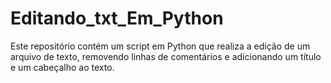 # Editando_txt_Em_Python
 Este repositório contém um script em Python que realiza a edição de um arquivo de texto, removendo linhas de comentários e adicionando um título e um cabeçalho ao texto.
